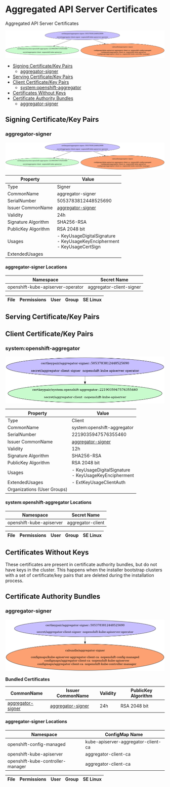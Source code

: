 # Aggregated API Server Certificates

Aggregated API Server Certificates

![PKI Graph](cert-flow.png)

- [Signing Certificate/Key Pairs](#signing-certificatekey-pairs)
    - [aggregator-signer](#aggregator-signer)
- [Serving Certificate/Key Pairs](#serving-certificatekey-pairs)
- [Client Certificate/Key Pairs](#client-certificatekey-pairs)
    - [system:openshift-aggregator](#systemopenshift-aggregator)
- [Certificates Without Keys](#certificates-without-keys)
- [Certificate Authority Bundles](#certificate-authority-bundles)
    - [aggregator-signer](#aggregator-signer)

## Signing Certificate/Key Pairs


### aggregator-signer
![PKI Graph](subcert-aggregator-signer5053783812448525690.png)



| Property | Value |
| ----------- | ----------- |
| Type | Signer |
| CommonName | aggregator-signer |
| SerialNumber | 5053783812448525690 |
| Issuer CommonName | [aggregator-signer](#aggregator-signer) |
| Validity | 24h |
| Signature Algorithm | SHA256-RSA |
| PublicKey Algorithm | RSA 2048 bit |
| Usages | - KeyUsageDigitalSignature<br/>- KeyUsageKeyEncipherment<br/>- KeyUsageCertSign |
| ExtendedUsages |  |


#### aggregator-signer Locations
| Namespace | Secret Name |
| ----------- | ----------- |
| openshift-kube-apiserver-operator | aggregator-client-signer |

| File | Permissions | User | Group | SE Linux |
| ----------- | ----------- | ----------- | ----------- | ----------- |



## Serving Certificate/Key Pairs

## Client Certificate/Key Pairs


### system:openshift-aggregator
![PKI Graph](subcert-systemopenshift-aggregator2219035947576355460.png)



| Property | Value |
| ----------- | ----------- |
| Type | Client |
| CommonName | system:openshift-aggregator |
| SerialNumber | 2219035947576355460 |
| Issuer CommonName | [aggregator-signer](#aggregator-signer) |
| Validity | 12h |
| Signature Algorithm | SHA256-RSA |
| PublicKey Algorithm | RSA 2048 bit |
| Usages | - KeyUsageDigitalSignature<br/>- KeyUsageKeyEncipherment |
| ExtendedUsages | - ExtKeyUsageClientAuth |
| Organizations (User Groups) |  |


#### system:openshift-aggregator Locations
| Namespace | Secret Name |
| ----------- | ----------- |
| openshift-kube-apiserver | aggregator-client |

| File | Permissions | User | Group | SE Linux |
| ----------- | ----------- | ----------- | ----------- | ----------- |



## Certificates Without Keys

These certificates are present in certificate authority bundles, but do not have keys in the cluster.
This happens when the installer bootstrap clusters with a set of certificate/key pairs that are deleted during the
installation process.

## Certificate Authority Bundles


### aggregator-signer
![PKI Graph](subca-668341161.png)



**Bundled Certificates**

| CommonName | Issuer CommonName | Validity | PublicKey Algorithm |
| ----------- | ----------- | ----------- | ----------- |
| [aggregator-signer](#aggregator-signer) | [aggregator-signer](#aggregator-signer) | 24h | RSA 2048 bit |

#### aggregator-signer Locations
| Namespace | ConfigMap Name |
| ----------- | ----------- |
| openshift-config-managed | kube-apiserver-aggregator-client-ca |
| openshift-kube-apiserver | aggregator-client-ca |
| openshift-kube-controller-manager | aggregator-client-ca |

| File | Permissions | User | Group | SE Linux |
| ----------- | ----------- | ----------- | ----------- | ----------- |



